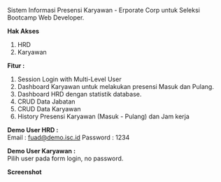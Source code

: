 Sistem Informasi Presensi Karyawan - Erporate Corp untuk Seleksi Bootcamp Web Developer.

<b>Hak Akses</b>
1. HRD
2. Karyawan

<b>Fitur :</b>
1. Session Login with Multi-Level User
2. Dashboard Karyawan untuk melakukan presensi Masuk dan Pulang.
3. Dashboard HRD dengan statistik database.
4. CRUD Data Jabatan
5. CRUD Data Karyawan
6. History Presensi Karyawan (Masuk - Pulang) dan Jam kerja

<b>Demo User HRD :</b><br />
Email : fuad@demo.isc.id
Password : 1234

<b>Demo User Karyawan :</b><br />
Pilih user pada form login, no password.

<b>Screenshot</b>
